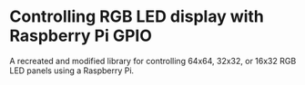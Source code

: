 Controlling RGB LED display with Raspberry Pi GPIO
==================================================

A recreated and modified library for controlling 64x64, 32x32, or 16x32 RGB LED panels using a Raspberry Pi.